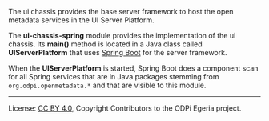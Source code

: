 <!-- SPDX-License-Identifier: Apache-2.0 -->

The ui chassis provides the base server framework to host the open metadata
services in the UI Server Platform.  

The **ui-chassis-spring** module provides the implementation of the ui chassis.
Its **main()** method is located in a Java class called
**UIServerPlatform** that uses [Spring Boot](https://spring.io/projects/spring-boot)
for the server framework.

When the **UIServerPlatform** is started, Spring Boot does a component scan for all Spring
services that are in Java packages stemming from `org.odpi.openmetadata.*`
and that are visible to this module.


----
License: [CC BY 4.0](https://creativecommons.org/licenses/by/4.0/),
Copyright Contributors to the ODPi Egeria project.